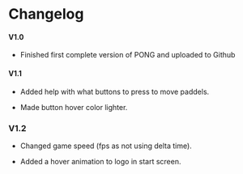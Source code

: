 # Changelog
#### V1.0 
- Finished first complete version of PONG and uploaded to Github

#### V1.1
- Added help with what buttons to press to move paddels.

- Made button hover color lighter.

### V1.2
- Changed game speed (fps as not using delta time).

- Added a hover animation to logo in start screen.
